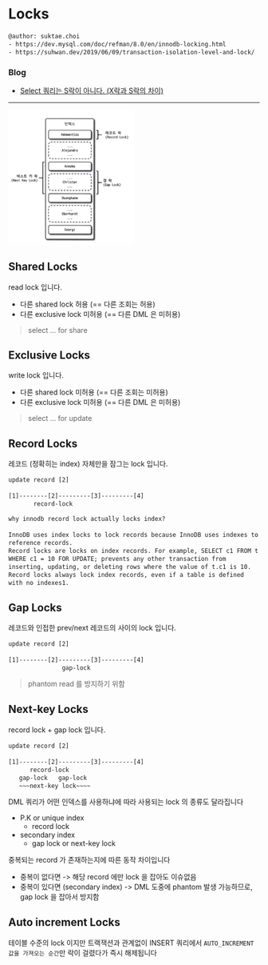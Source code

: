 # Locks

```
@author: suktae.choi
- https://dev.mysql.com/doc/refman/8.0/en/innodb-locking.html
- https://suhwan.dev/2019/06/09/transaction-isolation-level-and-lock/
```

### Blog

- [Select 쿼리는 S락이 아니다. (X락과 S락의 차이)](https://velog.io/@soongjamm/Select-%EC%BF%BC%EB%A6%AC%EB%8A%94-S%EB%9D%BD%EC%9D%B4-%EC%95%84%EB%8B%88%EB%8B%A4.-X%EB%9D%BD%EA%B3%BC-S%EB%9D%BD%EC%9D%98-%EC%B0%A8%EC%9D%B4)

***

<img src="1.png" width="50%">

## Shared Locks

read lock 입니다.

- 다른 shared lock 허용 (== 다른 조회는 허용)
- 다른 exclusive lock 미허용 (== 다른 DML 은 미허용)

> select ... for share

## Exclusive Locks

write lock 입니다.

- 다른 shared lock 미허용 (== 다른 조회는 미허용)
- 다른 exclusive lock 미허용 (== 다른 DML 은 미허용)

> select ... for update

## Record Locks

레코드 (정확히는 index) 자체만을 잠그는 lock 입니다.

```
update record [2]

[1]--------[2]---------[3]---------[4]
       record-lock
```

```text
why innodb record lock actually locks index?

InnoDB uses index locks to lock records because InnoDB uses indexes to reference records.
Record locks are locks on index records. For example, SELECT c1 FROM t WHERE c1 = 10 FOR UPDATE; prevents any other transaction from inserting, updating, or deleting rows where the value of t.c1 is 10.
Record locks always lock index records, even if a table is defined with no indexes1.

```

## Gap Locks

레코드와 인접한 prev/next 레코드의 사이의 lock 입니다.

```
update record [2]

[1]--------[2]---------[3]---------[4]
               gap-lock
```

> phantom read 를 방지하기 위함

## Next-key Locks

record lock + gap lock 입니다.

```
update record [2]

[1]--------[2]---------[3]---------[4]
      record-lock
   gap-lock   gap-lock
   ~~~next-key lock~~~~
```

DML 쿼리가 어떤 인덱스를 사용하냐에 따라 사용되는 lock 의 종류도 달라집니다

- P.K or unique index
  - record lock
- secondary index
  - gap lock or next-key lock

중복되는 record 가 존재하는지에 따른 동작 차이입니다

- 중복이 없다면 -> 해당 record 에만 lock 을 잡아도 이슈없음
- 중복이 있다면 (secondary index) -> DML 도중에 phantom 발생 가능하므로, gap lock 을 잡아서 방지함

## Auto increment Locks

테이블 수준의 lock 이지만 트랙잭션과 관계없이 INSERT 쿼리에서 `AUTO_INCREMENT 값을 가져오는 순간`만 락이 걸렸다가 즉시 해제됩니다